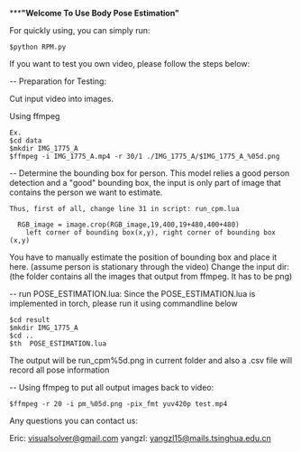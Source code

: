 *******************************************"Welcome To Use Body Pose Estimation"****************************************

For quickly using, you can simply run:

	$python RPM.py

If you want to test you own video, please follow the steps below:

-- Preparation for Testing:

Cut input video into images.

Using ffmpeg

	Ex. 
	$cd data
	$mkdir IMG_1775_A 
	$ffmpeg -i IMG_1775_A.mp4 -r 30/1 ./IMG_1775_A/$IMG_1775_A_%05d.png

-- Determine the bounding box for person. This model relies a good person detection and a "good" bounding box, the input is only part of image that contains the person we want to estimate.

	Thus, first of all, change line 31 in script: run_cpm.lua

	  RGB_image = image.crop(RGB_image,19,400,19+480,400+480)
		left corner of bounding box(x,y), right corner of bounding box (x,y)

You have to manually estimate the position of bounding box and place it here.
(assume person is stationary through the video)
Change the input dir:
(the folder contains all the images that output from ffmpeg. It has to be png)

-- run POSE_ESTIMATION.lua:
Since the POSE_ESTIMATION.lua is implemented in torch, please run it using commandline below

	$cd result
	$mkdir IMG_1775_A
	$cd ..
	$th  POSE_ESTIMATION.lua
	
The output will be run_cpm%5d.png in current folder and also a .csv file will record all pose information

-- Using ffmpeg to put all output images back to video:

	$ffmpeg -r 20 -i pm_%05d.png -pix_fmt yuv420p test.mp4

Any questions you can contact us:

Eric: visualsolver@gmail.com yangzl: yangzl15@mails.tsinghua.edu.cn
